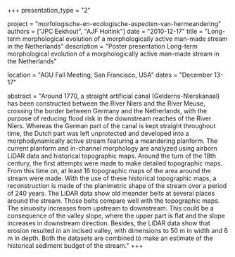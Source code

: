 +++
presentation_type = "2"

project = "morfologische-en-ecologische-aspecten-van-hermeandering"
authors = ["JPC Eekhout", "AJF Hoitink"]
date = "2010-12-17"
title = "Long-term morphological evolution of a morphologically active man-made stream in the Netherlands"
description = "Poster presentation Long-term morphological evolution of a morphologically active man-made stream in the Netherlands"

location = "AGU Fall Meeting, San Francisco, USA"
dates = "December 13-17"

abstract = "Around 1770, a straight artificial canal (Gelderns-Nierskanaal) has been constructed between the River Niers and the River Meuse, crossing the border between Germany and the Netherlands, with the purpose of reducing flood risk in the downstream reaches of the River Niers. Whereas the German part of the canal is kept straight throughout time, the Dutch part was left unprotected and developed into a morphodynamically active stream featuring a meandering planform. The current planform and in-channel morphology are analyzed using airborn LiDAR data and historical topographic maps. Around the turn of the 18th century, the first attempts were made to make detailed topographic maps. From this time on, at least 16 topographic maps of the area around the stream were made. With the use of these historical topographic maps, a reconstruction is made of the planimetric shape of the stream over a period of 240 years. The LiDAR data show old meander belts at several places around the stream. Those belts compare well with the topographic maps. The sinuosity increases from upstream to downstream. This could be a consequence of the valley slope, where the upper part is flat and the slope increases in downstream direction. Besides, the LiDAR data show that erosion resulted in an incised valley, with dimensions to 50 m in width and 6 m in depth. Both the datasets are combined to make an estimate of the historical sediment budget of the stream."
+++